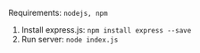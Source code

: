 Requirements: `nodejs, npm`

1. Install express.js: `npm install express --save`
2. Run server: `node index.js`
